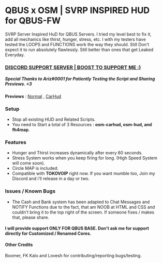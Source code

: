 # QBUS x OSM | SVRP INSPIRED HUD for QBUS-FW 
SVRP Server Inspired HuD for QBUS Servers. I tried my level best to fix it, add all mechanics like thirst, hunger, stress, etc. I with my testers have tested the LOOPS and FUNCTIONS work the way they should. Still Don't expect it to run absolutely flawlessly. Still better than ones that get Leaked Everyday. 


### [DISCORD SUPPORT SERVER | BOOST TO SUPPORT ME :)](https://discord.gg/jrNxkpVaJU)
##### Special Thanks to Ariz#0001 for Patiently Testing the Script and Sharing Previews. <3

**Previews** : 
[Normal](https://cdn.discordapp.com/attachments/829799717691981854/834133413820497920/unknown.png) , 
[CarHud](https://media.discordapp.net/attachments/829799717691981854/834133626090160178/unknown.png)

### Setup
- Stop all existing HUD and Related Scripts.
- You need to Start a total of 3 Resources : **osm-carhud, osm-hud, and fh4map**. 

### Features 
- Hunger and Thirst increases dynamically after every 60 seconds.
- Stress System works when you keep firing for long. (High Speed System will come soon).
- Circle MAP is included.
- Compatible with **TOKOVOIP** right now. If you want mumble too, Join my Discord and i'll release in a day or two. 

### Issues / Known Bugs
- The Cash and Bank system has been adapted to Chat Messages and NOTIFY Functions due to the fact, that am NOOB at HTML and CSS and couldn't bring it to the top right of the screen. If someone fixes / makes that, please share. 

#### I will provide support **ONLY FOR QBUS BASE**. Don't ask me for support directly for Customized / Renamed Cores.

#### Other Credits
Boomer, FK Kalo and Lovesh for contributing/reporting bugs/testing. 
